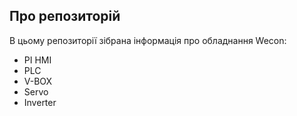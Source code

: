 ## Про репозиторій

В цьому репозиторії зібрана інформація про обладнання Wecon:

*   PI HMI
*   PLC
*   V-BOX
*   Servo
*   Inverter

